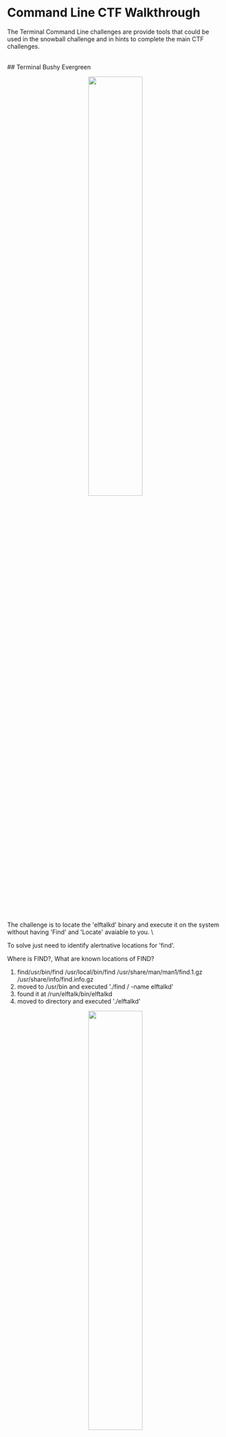 # Command Line CTF Walkthrough
The Terminal Command Line challenges are provide tools that could be used in the snowball 
challenge and in hints to complete the main CTF challenges.

<br/>
## Terminal Bushy Evergreen
<p align="center"> 
<img src="https://github.com/johnnymedina/Sans-HolidayHack-2017/blob/master/Images/1-Terminalbushyevergreen.png" width="50%">
</p>
The challenge is to locate the 'elftalkd' binary and execute it on the system
without having 'Find' and 'Locate' avaiable to you. \

To solve just need to identify alertnative locations for 'find'.

Where is FIND?, What are known locations of FIND?
1. find/usr/bin/find /usr/local/bin/find /usr/share/man/man1/find.1.gz /usr/share/info/find.info.gz
2. moved to /usr/bin and executed './find / -name elftalkd'
3. found it at /run/elftalk/bin/elftalkd
4. moved to directory and executed './elftalkd'

<p align="center"> 
<img src= "https://github.com/johnnymedina/Sans-HolidayHack-2017/blob/master/Images/2-Terminalbushyeverygreen-solved.png" width="50%">
</p>
<br/>

## Terminal Winconceiveable
<p align="center"> 
<img src= "https://github.com/johnnymedina/Sans-HolidayHack-2017/blob/master/Images/3-Terminalwinconceiveaable.png" width="50%">
</p>
The challenge in this terminal is that the service "kill" isnt avaiable and you have 
to find an alternative way to stop a service

1. ps aux, kill 4224 but didnt work
2. typed 'alias'
3. saw 'kill' command was aliased to 'true'
4. took hint and found http://www.linfo.org/alias.html
5. used 'unalis kill'
6. then 'kill 8'
7. ps aux showed process had been killed
<br/>

## Terminal CandyCaneStriper
<p align="center"> 
<img src= "https://github.com/johnnymedina/Sans-HolidayHack-2017/blob/master/Images/4-Terminalcandycanestriper.png" width="50%">
</p>
Challenge was to execute a script without the execution permission bit set (+x)

1. ls -ll
2. file CandyCaneStriper
3. /lib64/ld-linux-x86-64.so.2 /home/elf/CandyCaneStriper +x 


<p align="center"> 
<img src= "https://github.com/johnnymedina/Sans-HolidayHack-2017/blob/master/Images/5-Terminalcandycanestriper-solved.png" width="50%">
</p>
<br/>

## Terminal TheresSnowPlaceLikeHome
<p align="center"> 
<img src= "https://github.com/johnnymedina/Sans-HolidayHack-2017/blob/master/Images/6-Terminaltheressnowplacelikehome.png" width="50%">
</p>

Problem was to execute a program that was designed to only run on an ARM 
architecture
1. file trainstartup
2. uname -a
3. quick google 'how to run arm on x64system' led to 
found http://tuxthink.blogspot.com/2012/04/executing-arm-executable-in-x86-using.html
4. ran 'qemu-arm trainstartup'

<p align="center"> 
<img src= "https://github.com/johnnymedina/Sans-HolidayHack-2017/blob/master/Images/7-Terminaltheressnowplacelikehome-solved.png" width="50%">
</p>
<br/>

## Terminal BumblesBounce
<p align="center"> 
<img src= "https://github.com/johnnymedina/Sans-HolidayHack-2017/blob/master/Images/8-Terminalbumblesbounce.png" width="50%">
</p>

The main challenge with this terminal was around data parsing. Given a huge log of 
HTTP requests, and picking out the most popular browser.

<p align="center"> 
<img src= "https://github.com/johnnymedina/Sans-HolidayHack-2017/blob/master/Images/9-Terminalbumblesbounce.png" width="50%">
</p>


1. cat access.log |grep GET | cut -d ' ' -f 12 | sort -n | uniq -c | sort -n
2. from results several had a count of  '1', but keyword in question was least popular 'browser'

<p align="center"> 
<img src= "https://github.com/johnnymedina/Sans-HolidayHack-2017/blob/master/Images/10-Terminalbumblesbounce-solved.png" width="50%">
</p>
<br/>

## Terminal SugarPlum
<p align="center"> 
<img src= "https://github.com/johnnymedina/Sans-HolidayHack-2017/blob/master/Images/11-Terminal-Sugarplum.png" width="50%">
</p>

This challenege has data in a SQLite database and is just about crafting the correct SQL statement
to retrieve the correct data

1. Found sqlite3 running
2. .tables and found 2 tables likes, songs
3. .schema likes and .schema songs
4. Found site for reference : http://www.sqlitetutorial.net/sqlite-group-by/
5. SELECT songid, COUNT(like) FROM likes GROUP BY songid ORDER BY COUNT (like);\
    Returned: top song with likes is SONG ID:392, with 11325 likes
6. 265|2140
7. 245|2162
8. 392|11325
9. SELECT id, title FROM songs GROUP BY id;\
 Returned: 392| Stairway to Heaven

<p align="center"> 
<img src= "https://github.com/johnnymedina/Sans-HolidayHack-2017/blob/master/Images/12-Terminalsugarplum-solved.png" width="50%">
</p>
<br/>

## Terminal Shiny
<p align="center"> 
<img src= "https://github.com/johnnymedina/Sans-HolidayHack-2017/blob/master/Images/13-Terminalshiny.png" width="50%">
</p>

Needed to repair Shinny's server access but dont have root privledges BUT do have sudo.\
1. sudo -ll
2. sudo -g shadow find /*/shadow.bak
3. man find and found it can execute a command with -exec
4. sudo -g shadow find /etc/shadow.bak -exec cp '{}' /etc/shadow \;
5. cd /usr/local/bin
6. ./inspect_da_box

<p align="center"> 
<img src= "https://github.com/johnnymedina/Sans-HolidayHack-2017/blob/master/Images/14-Terminalshinny-solved.png" width="50%">
</p>

<br/>

## Terminal OpenSale
<p align="center"> 
<img src= "https://github.com/johnnymedina/Sans-HolidayHack-2017/blob/master/Images/15-Terminalopensale.png" width="50%">
</p>

The challenge for OpenSale was to make the binary you are given always return the value 42
when executed.\

1. cat isit42.c.un
2. found this reference
https://pen-testing.sans.org/blog/2017/12/06/go-to-the-head-of-the-class-ld-preload-for-the-win 
3. nano jm.c
    ```
    #include <stdio.h>
    unsigned int rand(unsigned int microseconds) 
    {printf("Hijacked rand!\n");
    return 42;}
   ```
4. gcc jm.c -o jm -shared -fPIC
LD_PRELOAD="$PWD/jm" ./isit42
COMPLETED

<p align="center"> 
<img src= "https://github.com/johnnymedina/Sans-HolidayHack-2017/blob/master/Images/16-Terminalopenslae-solved.png" width="50%">
</p>

